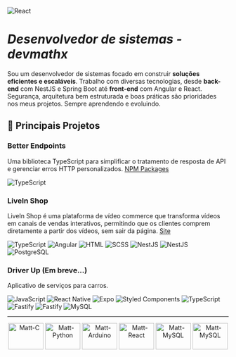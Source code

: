 ![React](https://wallpaperaccess.com/full/3949076.jpg)

# *Desenvolvedor de sistemas - devmathx*

Sou um desenvolvedor de sistemas focado em construir **soluções eficientes e escaláveis**. Trabalho com diversas tecnologias, desde **back-end** com NestJS e Spring Boot até **front-end** com Angular e React. Segurança, arquitetura bem estruturada e boas práticas são prioridades nos meus projetos. Sempre aprendendo e evoluindo.

## 📌 Principais Projetos

### Better Endpoints
Uma biblioteca TypeScript para simplificar o tratamento de resposta de API e gerenciar erros HTTP personalizados.
[NPM Packages](https://www.npmjs.com/package/better-endpoints)

![TypeScript](https://img.shields.io/badge/TypeScript-black?style=for-the-badge&logo=typescript&logoColor=007ACC)

### LiveIn Shop
LiveIn Shop é uma plataforma de vídeo commerce que transforma vídeos em canais de vendas interativos, permitindo que os clientes comprem diretamente a partir dos vídeos, sem sair da página.
[Site](https://www.liveinshop.com.br)

![TypeScript](https://img.shields.io/badge/TypeScript-black?style=for-the-badge&logo=typescript&logoColor=007ACC)
![Angular](https://img.shields.io/badge/Angular-black?style=for-the-badge&logo=angular&logoColor=DD0031)
![HTML](https://img.shields.io/badge/HTML-black?style=for-the-badge&logo=html5&logoColor=E34F26)
![SCSS](https://img.shields.io/badge/SCSS-black?style=for-the-badge&logo=sass&logoColor=CC6699)
![NestJS](https://img.shields.io/badge/NestJS-black?style=for-the-badge&logo=nestjs&logoColor=E0234E)
![NestJS](https://img.shields.io/badge/TypeORM-black?style=for-the-badge&logo=typeorm&logoColor=E0234E)
![PostgreSQL](https://img.shields.io/badge/PostgreSQL-black?style=for-the-badge&logo=postgresql&logoColor=336791)

### Driver Up (Em breve...)
Aplicativo de serviços para carros.

![JavaScript](https://img.shields.io/badge/JavaScript-black?style=for-the-badge&logo=javascript&logoColor=F7DF1E)
![React Native](https://img.shields.io/badge/React_Native-black?style=for-the-badge&logo=react&logoColor=61DAFB)
![Expo](https://img.shields.io/badge/Expo-black?style=for-the-badge&logo=expo&logoColor=White)
![Styled Components](https://img.shields.io/badge/Styled_Components-black?style=for-the-badge&logo=styled-components&logoColor=DB7093)
![TypeScript](https://img.shields.io/badge/TypeScript-black?style=for-the-badge&logo=typescript&logoColor=007ACC)
![Fastify](https://img.shields.io/badge/Fastify-black?style=for-the-badge&logo=fastify&logoColor=White)
![Fastify](https://img.shields.io/badge/Sequelize-black?style=for-the-badge&logo=sequelize&logoColor=White)
![MySQL](https://img.shields.io/badge/MySQL-black?style=for-the-badge&logo=mysql&logoColor=4479A1)

---

<div align="center">
  <img align="center" alt="Matt-C" height="60" width="80" src="https://cdn.jsdelivr.net/gh/devicons/devicon/icons/c/c-original.svg">
  <img align="center" alt="Matt-Python" height="60" width="80" src="https://cdn.jsdelivr.net/gh/devicons/devicon/icons/python/python-original.svg">
  <img align="center" alt="Matt-Arduino" height="60" width="80" src="https://cdn.jsdelivr.net/gh/devicons/devicon/icons/arduino/arduino-original-wordmark.svg">
  <img align="center" alt="Matt-React" height="60" width="80" src="https://cdn.jsdelivr.net/gh/devicons/devicon/icons/react/react-original-wordmark.svg">
  <img align="center" alt="Matt-MySQL" height="60" width="80" src="https://cdn.jsdelivr.net/gh/devicons/devicon/icons/java/java-original.svg" />
  <img align="center" alt="Matt-MySQL" height="60" width="80" src="https://cdn.jsdelivr.net/gh/devicons/devicon@latest/icons/spring/spring-original.svg" />
</div>
